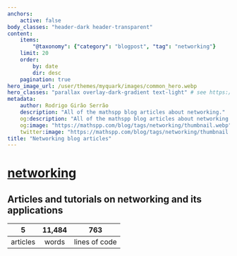 ```yaml
---
anchors:
    active: false
body_classes: "header-dark header-transparent"
content:
    items:
        "@taxonomy": {"category": "blogpost", "tag": "networking"}
    limit: 20
    order:
        by: date
        dir: desc
    pagination: true
hero_image_url: /user/themes/myquark/images/common_hero.webp
hero_classes: "parallax overlay-dark-gradient text-light" # see https://demo.getgrav.org/blog-skeleton/blog/hero-classes
metadata:
    author: Rodrigo Girão Serrão
    description: "All of the mathspp blog articles about networking."
    og:description: "All of the mathspp blog articles about networking."
    og:image: "https://mathspp.com/blog/tags/networking/thumbnail.webp"
    twitter:image: "https://mathspp.com/blog/tags/networking/thumbnail.webp"
title: "Networking blog articles"
---
```


# <a href="/blog/tags/networking" class="label label-primary tag-title">networking</a>


## Articles and tutorials on networking and its applications



<table class="stats-table">
    <thead>
        <tr>
            <th style="text-align: center;">5</th>
            <th style="text-align: center;">11,484</th>
            <th style="text-align: center;">763</th>
        </tr>
    </thead>
    <tbody>
        <tr>
            <td style="text-align: center;">articles</td>
            <td style="text-align: center;">words</td>
            <td style="text-align: center;">lines of code</td>
        </tr>
    </tbody>
</table>